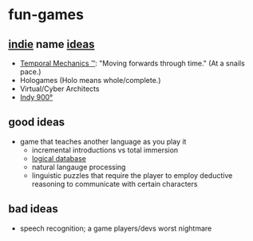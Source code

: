 # fun-games
## [indie](http://www.gamedevmap.com/) name [ideas](https://en.wikipedia.org/wiki/Lists_of_video_game_companies)
* [Temporal Mechanics ™](https://en.wikipedia.org/wiki/Droste_effect): "Moving forwards through time." (At a snails pace.)
* Hologames (Holo means whole/complete.)
* Virtual/Cyber Architects
* [Indy 900°](https://www.reddit.com/r/skateboarding/comments/294ox5/indy_900_has_it_ever_actually_been_done/)

## good ideas
* game that teaches another language as you play it
    * incremental introductions vs total immersion
    * [logical database](https://en.wikipedia.org/wiki/Deductive_database)
    * natural langauge processing
    * linguistic puzzles that require the player to employ deductive reasoning to communicate with certain characters

## bad ideas
* speech recognition; a game players/devs worst nightmare
